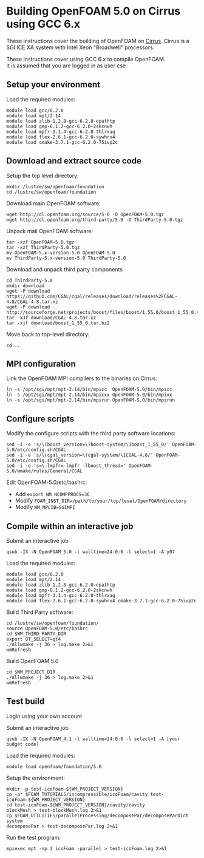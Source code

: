 Building OpenFOAM 5.0 on Cirrus using GCC 6.x
=============================================

These instructions cover the building of OpenFOAM on [Cirrus](http://www.cirrus.ac.uk).
Cirrus is a SGI ICE XA system with Intel Xeon "Broadwell" processors.

These instructions cover using GCC 6.x to compile OpenFOAM.<br>
It is assumed that you are logged in as user cse.

Setup your environment
----------------------

Load the required modules:

    module load gcc/6.2.0
    module load mpt/2.14
    module load zlib-1.2.8-gcc-6.2.0-epathtp
    module load gmp-6.1.2-gcc-6.2.0-2skcnwh
    module load mpfr-3.1.4-gcc-6.2.0-thlrxaq 
    module load flex-2.6.1-gcc-6.2.0-sywhrx4
    module load cmake-3.7.1-gcc-6.2.0-75ivp2c 


Download and extract source code
--------------------------------

Setup the top level directory:

    mkdir /lustre/sw/openfoam/foundation
    cd /lustre/sw/openfoam/foundation

Download main OpenFOAM software:

    wget http://dl.openfoam.org/source/5-0 -O OpenFOAM-5.0.tgz
    wget http://dl.openfoam.org/third-party/5-0 -O ThirdParty-5.0.tgz

Unpack mail OpenFOAM software:

    tar -xzf OpenFOAM-5.0.tgz
    tar -xzf ThirdParty-5.0.tgz
    mv OpenFOAM-5.x-version-5.0 OpenFOAM-5.0
    mv ThirdParty-5.x-version-5.0 ThirdParty-5.0

Download and unpack third party components

    cd ThirdParty-5.0
    mkdir download
    wget -P download https://github.com/CGAL/cgal/releases/download/releases%2FCGAL-4.8/CGAL-4.8.tar.xz
    wget -P download http://sourceforge.net/projects/boost/files/boost/1.55.0/boost_1_55_0.tar.bz2
    tar -xJf download/CGAL-4.8.tar.xz
    tar -xjf download/boost_1_55_0.tar.bz2

Move back to top-level directory:

    cd ..

MPI configuration
-----------------

Link the OpenFOAM MPI compilers to the binaries on Cirrus:

    ln -s /opt/sgi/mpt/mpt-2.14/bin/mpicc  OpenFOAM-5.0/bin/mpicc
    ln -s /opt/sgi/mpt/mpt-2.14/bin/mpicxx OpenFOAM-5.0/bin/mpixx
    ln -s /opt/sgi/mpt/mpt-2.14/bin/mpirun OpenFOAM-5.0/bin/mpirun

Configure scripts
-----------------

Modify the configure scripts with the third party software locations:

    sed -i -e 's/\(boost_version=\)boost-system/\1boost_1_55_0/' OpenFOAM-5.0/etc/config.sh/CGAL
    sed -i -e 's/\(cgal_version=\)cgal-system/\1CGAL-4.8/' OpenFOAM-5.0/etc/config.sh/CGAL
    sed -i -e 's=\-lmpfr=-lmpfr -lboost_thread=' OpenFOAM-5.0/wmake/rules/General/CGAL

Edit OpenFOAM-5.0/etc/bashrc:

* Add `export WM_NCOMPPROCS=36`
* Modify `FOAM_INST_DIR=/path/to/your/top/level/OpenFOAM/directory`
* Modify `WM_MPLIB=SGIMPI`

Compile within an interactive job
---------------------------------

Submit an interactive job

    qsub -IX -N OpenFOAM_5.0 -l walltime=24:0:0 -l select=1 -A y07

Load the required modules:

    module load gcc/6.2.0
    module load mpt/2.14
    module load zlib-1.2.8-gcc-6.2.0-epathtp
    module load gmp-6.1.2-gcc-6.2.0-2skcnwh
    module load mpfr-3.1.4-gcc-6.2.0-thlrxaq 
    module load flex-2.6.1-gcc-6.2.0-sywhrx4 cmake-3.7.1-gcc-6.2.0-75ivp2c 

Build Third Party software:

    cd /lustre/sw/openfoam/foundation/
    source OpenFOAM-5.0/etc/bashrc
    cd $WM_THIRD_PARTY_DIR
    export QT_SELECT=qt4
    ./Allwmake -j 36 > log.make 2>&1
    wmRefresh

Build OpenFOAM 5.0

    cd $WM_PROJECT_DIR
    ./Allwmake -j 36 > log.make 2>&1
    wmRefresh
    
Test build
----------

Login using your own account

Submit an interactive job

    qsub -IX -N OpenFOAM_4.1 -l walltime=24:0:0 -l select=1 -A [your budget code]

Load the required modules:

    module load openfoam/foundation/5.0

Setup the environment:

    mkdir -p test-icoFoam-${WM_PROJECT_VERSION}
    cp -pr $FOAM_TUTORIALS/incompressible/icoFoam/cavity test-icoFoam-${WM_PROJECT_VERSION}
    cd test-icoFoam-${WM_PROJECT_VERSION}/cavity/cavity
    blockMesh > test-blockMesh.log 2>&1
    cp $FOAM_UTILITIES/parallelProcessing/decomposePar/decomposeParDict system
    decomposePar > test-decomposePar.log 2>&1

Run the test program:

    mpiexec_mpt -np 2 icoFoam -parallel > test-icoFoam.log 2>&1
